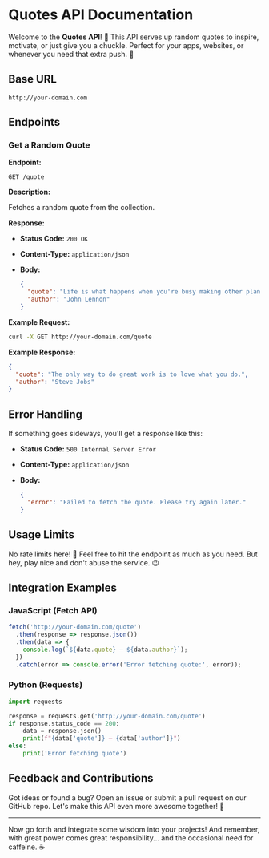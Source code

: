 # Quotes API Documentation

Welcome to the **Quotes API**! 🎉 This API serves up random quotes to inspire, motivate, or just give you a chuckle. Perfect for your apps, websites, or whenever you need that extra push. 💪

## Base URL

```plaintext
http://your-domain.com
```

## Endpoints

### Get a Random Quote

**Endpoint:**

```http
GET /quote
```

**Description:**

Fetches a random quote from the collection.

**Response:**

- **Status Code:** `200 OK`
- **Content-Type:** `application/json`
- **Body:**

  ```json
  {
    "quote": "Life is what happens when you're busy making other plans.",
    "author": "John Lennon"
  }
  ```

**Example Request:**

```bash
curl -X GET http://your-domain.com/quote
```

**Example Response:**

```json
{
  "quote": "The only way to do great work is to love what you do.",
  "author": "Steve Jobs"
}
```

## Error Handling

If something goes sideways, you'll get a response like this:

- **Status Code:** `500 Internal Server Error`
- **Content-Type:** `application/json`
- **Body:**

  ```json
  {
    "error": "Failed to fetch the quote. Please try again later."
  }
  ```

## Usage Limits

No rate limits here! 🎉 Feel free to hit the endpoint as much as you need. But hey, play nice and don't abuse the service. 😉

## Integration Examples

### JavaScript (Fetch API)

```javascript
fetch('http://your-domain.com/quote')
  .then(response => response.json())
  .then(data => {
    console.log(`${data.quote} — ${data.author}`);
  })
  .catch(error => console.error('Error fetching quote:', error));
```

### Python (Requests)

```python
import requests

response = requests.get('http://your-domain.com/quote')
if response.status_code == 200:
    data = response.json()
    print(f"{data['quote']} — {data['author']}")
else:
    print('Error fetching quote')
```

## Feedback and Contributions

Got ideas or found a bug? Open an issue or submit a pull request on our GitHub repo. Let's make this API even more awesome together! 🤝

---

Now go forth and integrate some wisdom into your projects! And remember, with great power comes great responsibility... and the occasional need for caffeine. ☕
